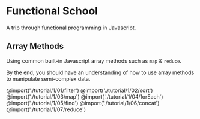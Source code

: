 # Functional School
A trip through functional programming in Javascript.

## Array Methods
Using common built-in Javascript array methods such as `map` & `reduce`.

By the end, you should have an understanding of how to use array methods to manipulate semi-complex data.

@import('./tutorial/1/01/filter')
@import('./tutorial/1/02/sort')
@import('./tutorial/1/03/map')
@import('./tutorial/1/04/forEach')
@import('./tutorial/1/05/find')
@import('./tutorial/1/06/concat')
@import('./tutorial/1/07/reduce')
<!-- @import('./tutorial/1/08/challenge-1') -->
<!-- @import('./tutorial/1/09/challenge-2') -->
